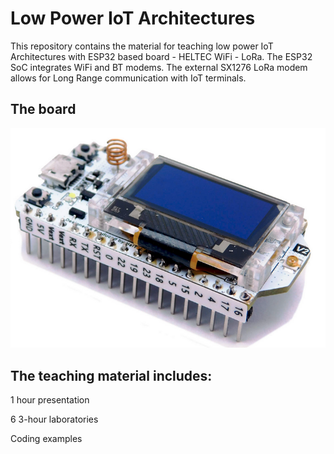 # Low Power IoT Architectures
This repository contains the material for teaching low power IoT Architectures with ESP32 based board - HELTEC WiFi - LoRa.
The ESP32 SoC integrates WiFi and BT modems. The external SX1276 LoRa modem allows for Long Range communication with IoT terminals.

## The board
<picture>
 <img alt="YOUR-ALT-TEXT" src="images/IoT.ESP32.Heltec.LoRa.png">
</picture>


## The teaching material includes:

1 hour presentation

6 3-hour laboratories 

Coding examples


